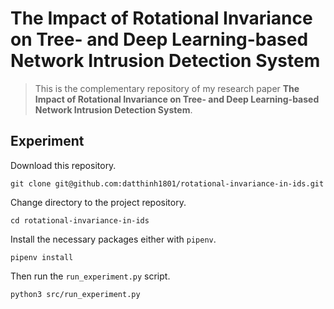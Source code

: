 # The Impact of Rotational Invariance on Tree- and Deep Learning-based Network Intrusion Detection System
> This is the complementary repository of my research paper **The Impact of Rotational Invariance on Tree- and Deep Learning-based Network Intrusion Detection System**.  

## Experiment
Download this repository.
```
git clone git@github.com:datthinh1801/rotational-invariance-in-ids.git
```

Change directory to the project repository.
```
cd rotational-invariance-in-ids
```

Install the necessary packages either with `pipenv`.
```
pipenv install
```

Then run the `run_experiment.py` script.
```
python3 src/run_experiment.py
```
